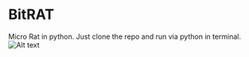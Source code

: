 # BitRAT
Micro Rat in python. Just clone the repo and run via python in terminal.
![Alt text](https://github.com/X1pe0/bitrat/blob/main/Screenshot%20at%202021-01-18%2013-31-53.png "Image")

